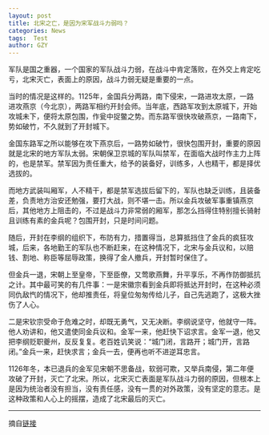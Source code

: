 ```yaml
---
layout: post
title: 北宋之亡，是因为宋军战斗力弱吗？
categories: News
tags:  Test
author: GZY
---
```


军队是国之重器，一个国家的军队战斗力弱，在战斗中肯定落败，在外交上肯定吃亏，北宋灭亡，表面上的原因，战斗力弱无疑是重要的一点。

当时的情况是这样的。1125年，金国兵分两路，南下侵宋，一路进攻太原，一路进攻燕京（今北京），两路军相约开封会师。当年底，西路军攻到太原城下，开始攻城未下，便将太原包围，作瓮中捉鳖之势。而东路军很快攻破燕京，一路南下，势如破竹，不久就到了开封城下。

金国东路军之所以能够在攻下燕京后，一路势如破竹，很快包围开封，重要的原因就是北宋的地方军队太弱。宋朝保卫京城的军队叫禁军，在面临大战时作主力上阵的，也是禁军。禁军因为责任重大，给予的装备好，训练多，人也精干，都是择优选拔的。

而地方武装叫厢军，人不精干，都是禁军选拔后留下的，军队也缺乏训练，且装备差，负责地方治安还勉强，要打大战，则不堪一击。所以金兵攻破军事重镇燕京后，其他地方上阻击的，不过是战斗力非常弱的厢军，那怎么挡得住特别擅长骑射且训练有素的金兵呢？包围开封，只是时间问题。

随后，开封在李纲的组织下，布防有力，措置得当，总算抵挡住了金兵的疯狂攻城，后来，各地勤王的军队也不断赶来，在这种情况下，北宋与金兵议和，以赔钱、割地、称臣等屈辱政策，换得了金人撤兵，开封暂时保住了。

但金兵一退，宋朝上至皇帝，下至臣僚，又莺歌燕舞，升平享乐，不再作防御抵抗之计。其中最可笑的有几件事：一是宋徽宗看到金兵即将抵达开封时，在这种必须同仇敌忾的情况下，他却推责任，将皇位匆匆传给儿子，自己先逃跑了，这极大挫伤了人心。

二是宋钦宗受命于危难之时，却既无勇气，又无决断。李纲说坚守，他就守一阵。他人劝讲和，他又遣使同金兵议和。金军一来，他赶快下诏求言。金军一退，他又把李纲贬职夔州，反反复复。老百姓讥笑说：“城门闭，言路开；城门开，言路闭。”金兵一来，赶快求言；金兵一去，便再也听不进逆耳忠言。

1126年冬，本已退兵的金军见宋朝不思备战，软弱可欺，又举兵南侵，第二年便攻破了开封，灭亡了北宋。所以，北宋灭亡表面是军队战斗力弱的原因，但根本上是因为统治者没有担当，没有责任感，没有一贯的对外政策，没有坚定的意志。是这种政策和人心上的摇摆，造成了北宋最后的灭亡。

*****

摘自[链接](http://new.qq.com/omn/20190131/20190131A0D3JG.html)